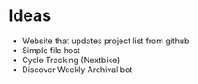 # Ideas

- Website that updates project list from github
- Simple file host
- Cycle Tracking (Nextbike)
- Discover Weekly Archival bot
